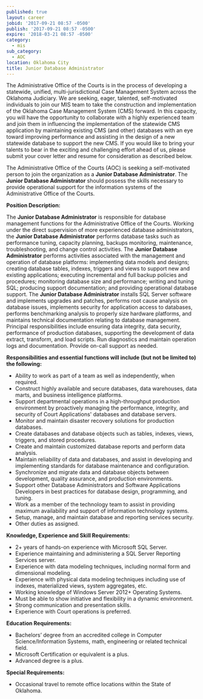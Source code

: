 ```yaml
---
published: true
layout: career
jobid: '2017-09-21 08:57 -0500'
publish: '2017-09-21 08:57 -0500'
expire: '2018-03-21 08:57 -0500'
category:
  - mis
sub_category:
  - AOC
location: Oklahoma City
title: Junior Database Administrator
---
```

The Administrative Office of the Courts is in the process of developing a statewide, unified, multi-jurisdictional Case Management System across the Oklahoma Judiciary.  We are seeking, eager, talented, self-motivated individuals to join our MIS team to take the construction and implementation of the Oklahoma Case Management System (CMS) forward.  In this capacity, you will have the opportunity to collaborate with a highly experienced team and join them in influencing the implementation of the statewide CMS application by maintaining existing CMS (and other) databases with an eye toward improving performance and assisting in the design of a new statewide database to support the new CMS.  If you would like to bring your talents to bear in the exciting and challenging effort ahead of us, please submit your cover letter and resume for consideration as described below.

The Administrative Office of the Courts (AOC) is seeking a self-motivated person to join the organization as a **Junior Database Administrator**.  The **Junior Database Administrator** should possess the skills necessary to provide operational support for the information systems of the Administrative Office of the Courts.

**Position Description:**

The **Junior Database Administrator** is responsible for database management functions for the Administrative Office of the Courts. Working under the direct supervision of more experienced database administrators, the **Junior Database Administrator** performs database tasks such as performance tuning, capacity planning, backups monitoring, maintenance, troubleshooting, and change control activities. The **Junior Database Administrator** performs activities associated with the management and operation of database platforms: implementing data models and designs; creating database tables, indexes, triggers and views to support new and existing applications; executing incremental and full backup policies and procedures; monitoring database size and performance; writing and tuning SQL; producing support documentation; and providing operational database support. The **Junior Database Administrator** installs SQL Server software and implements upgrades and patches, performs root cause analysis on database issues, implements security for application access to databases, performs benchmarking analysis to properly size hardware platforms, and maintains technical documentation relating to database management. Principal responsibilities include ensuring data integrity, data security, performance of production databases, supporting the development of data extract, transform, and load scripts. Run diagnostics and maintain operation logs and documentation. Provide on-call support as needed.

**Responsibilities and essential functions will include (but not be limited to) the following:**

- Ability to work as part of a team as well as independently, when required.
- Construct highly available and secure databases, data warehouses, data marts, and business intelligence platforms.
- Support departmental operations in a high-throughput production environment by proactively managing the performance, integrity, and security of Court Applications' databases and database servers. 
- Monitor and maintain disaster recovery solutions for production databases. 
- Create databases and database objects such as tables, indexes, views, triggers, and stored procedures.
- Create and maintain customized database reports and perform data analysis. 
- Maintain reliability of data and databases, and assist in developing and implementing standards for database maintenance and configuration.
- Synchronize and migrate data and database objects between development, quality assurance, and production environments. 
- Support other Database Administrators and Software Applications Developers in best practices for database design, programming, and tuning. 
- Work as a member of the technology team to assist in providing maximum availability and support of information technology systems. 
- Setup, manage, and maintain database and reporting services security.
- Other duties as assigned.


**Knowledge, Experience and Skill Requirements:**

- 2+ years of hands-on experience with Microsoft SQL Server.
- Experience maintaining and administering a SQL Server Reporting Services server.
- Experience with data modeling techniques, including normal form and dimensional modeling.
- Experience with physical data modeling techniques including use of indexes, materialized views, system aggregates, etc.
- Working knowledge of Windows Server 2012+ Operating Systems.
- Must be able to show initiative and flexibility in a dynamic environment. 
- Strong communication and presentation skills.
- Experience with Court operations is preferred.

	
**Education Requirements:**

- Bachelors’ degree from an accredited college in Computer Science/Information Systems, math, engineering or related technical field.
- Microsoft Certification or equivalent is a plus.
- Advanced degree is a plus.

**Special Requirements:**

- Occasional travel to remote office locations within the State of Oklahoma.

